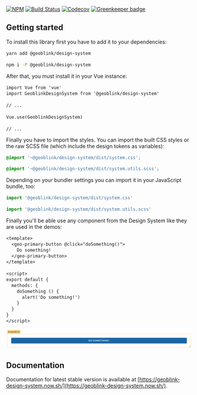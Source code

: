 [![NPM](https://img.shields.io/npm/v/@geoblink/design-system)](https://www.npmjs.com/package/@geoblink/design-system)
[![Build Status](https://travis-ci.com/geoblink/design-system.svg?branch=master)](https://travis-ci.com/geoblink/design-system)
[![Codecov](https://img.shields.io/codecov/c/gh/geoblink/design-system)](https://codecov.io/gh/geoblink/design-system)
[![Greenkeeper badge](https://badges.greenkeeper.io/geoblink/design-system.svg)](https://greenkeeper.io/)

## Getting started

To install this library first you have to add it to your dependencies:

```sh
yarn add @geoblink/design-system
```

```sh
npm i -P @geoblink/design-system
```

After that, you must install it in your Vue instance:

```js{2,6}
import Vue from 'vue'
import GeoblinkDesignSystem from '@geoblink/design-system'

// ...

Vue.use(GeoblinkDesignSystem)

// ...
```

Finally you have to import the styles.
You can import the built CSS styles or the raw SCSS file (which include the design tokens as variables):

```css
@import '~@geoblink/design-system/dist/system.css';
```

```scss
@import '~@geoblink/design-system/dist/system.utils.scss';
```

Depending on your bundler settings you can import it in your JavaScript bundle, too:

```js
import '@geoblink/design-system/dist/system.css'
```

```js
import '@geoblink/design-system/dist/system.utils.scss'
```

Finally you'll be able use any component from the Design System like they are
used in the demos:

```vue
<template>
  <geo-primary-button @click="doSomething()">
    Do something!
  </geo-primary-button>
</template>

<script>
export default {
  methods: {
    doSomething () {
      alert('Do something!')
    }
  }
}
</script>
```

![Button example](https://raw.githubusercontent.com/geoblink/design-system/master/.github/button-example.png)

## Documentation

Documentation for latest stable version is available at [https://geoblink-design-system.now.sh/](https://geoblink-design-system.now.sh/).
